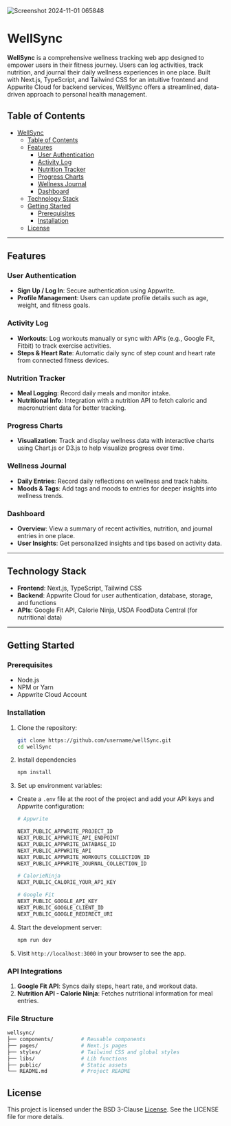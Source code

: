 ![Screenshot 2024-11-01 065848](https://github.com/user-attachments/assets/99803fc9-d01f-4f57-b433-3592c66d1872)

# WellSync

**WellSync** is a comprehensive wellness tracking web app designed to empower users in their fitness journey. Users can log activities, track nutrition, and journal their daily wellness experiences in one place. Built with Next.js, TypeScript, and Tailwind CSS for an intuitive frontend and Appwrite Cloud for backend services, WellSync offers a streamlined, data-driven approach to personal health management.

## Table of Contents

- [WellSync](#wellsync)
  - [Table of Contents](#table-of-contents)
  - [Features](#features)
    - [User Authentication](#user-authentication)
    - [Activity Log](#activity-log)
    - [Nutrition Tracker](#nutrition-tracker)
    - [Progress Charts](#progress-charts)
    - [Wellness Journal](#wellness-journal)
    - [Dashboard](#dashboard)
  - [Technology Stack](#technology-stack)
  - [Getting Started](#getting-started)
    - [Prerequisites](#prerequisites)
    - [Installation](#installation)
  - [License](#license)

---

## Features

### User Authentication
- **Sign Up / Log In**: Secure authentication using Appwrite.
- **Profile Management**: Users can update profile details such as age, weight, and fitness goals.

### Activity Log
- **Workouts**: Log workouts manually or sync with APIs (e.g., Google Fit, Fitbit) to track exercise activities.
- **Steps & Heart Rate**: Automatic daily sync of step count and heart rate from connected fitness devices.

### Nutrition Tracker
- **Meal Logging**: Record daily meals and monitor intake.
- **Nutritional Info**: Integration with a nutrition API to fetch caloric and macronutrient data for better tracking.

### Progress Charts
- **Visualization**: Track and display wellness data with interactive charts using Chart.js or D3.js to help visualize progress over time.

### Wellness Journal
- **Daily Entries**: Record daily reflections on wellness and track habits.
- **Moods & Tags**: Add tags and moods to entries for deeper insights into wellness trends.

### Dashboard
- **Overview**: View a summary of recent activities, nutrition, and journal entries in one place.
- **User Insights**: Get personalized insights and tips based on activity data.

---

## Technology Stack

- **Frontend**: Next.js, TypeScript, Tailwind CSS
- **Backend**: Appwrite Cloud for user authentication, database, storage, and functions
- **APIs**: Google Fit API, Calorie Ninja, USDA FoodData Central (for nutritional data)

---

## Getting Started

### Prerequisites
- Node.js
- NPM or Yarn
- Appwrite Cloud Account

### Installation

1. Clone the repository:

   ```bash
   git clone https://github.com/username/wellSync.git
   cd wellSync

2. Install dependencies

    ```bash
    npm install
    ```

3. Set up environment variables:
- Create a `.env` file at the root of the project and add your API keys and Appwrite configuration:

    ```bash
    # Appwrite

    NEXT_PUBLIC_APPWRITE_PROJECT_ID
    NEXT_PUBLIC_APPWRITE_API_ENDPOINT
    NEXT_PUBLIC_APPWRITE_DATABASE_ID
    NEXT_PUBLIC_APPWRITE_API
    NEXT_PUBLIC_APPWRITE_WORKOUTS_COLLECTION_ID
    NEXT_PUBLIC_APPWRITE_JOURNAL_COLLECTION_ID

    # CalorieNinja
    NEXT_PUBLIC_CALORIE_YOUR_API_KEY

    # Google Fit
    NEXT_PUBLIC_GOOGLE_API_KEY
    NEXT_PUBLIC_GOOGLE_CLIENT_ID
    NEXT_PUBLIC_GOOGLE_REDIRECT_URI
    ```

4. Start the development server:

    ```bash
    npm run dev
    ```

5. Visit `http://localhost:3000` in your browser to see the app.


### API Integrations
1. **Google Fit API**: Syncs daily steps, heart rate, and workout data.
2. **Nutrition API - Calorie Ninja**: Fetches nutritional information for meal entries.

### File Structure

```bash
wellsync/
├── components/         # Reusable components
├── pages/              # Next.js pages
├── styles/             # Tailwind CSS and global styles
├── libs/               # Lib functions
├── public/             # Static assets
└── README.md           # Project README
```

## License
This project is licensed under the BSD 3-Clause [License](https://github.com/gurjeetsinghvirdee/wellSync/blob/master/LICENSE). See the LICENSE file for more details.
